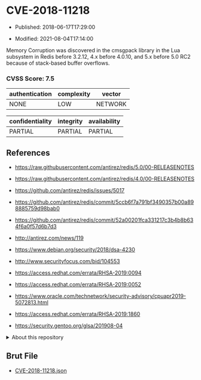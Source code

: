 # CVE-2018-11218

- Published: 2018-06-17T17:29:00

- Modified: 2021-08-04T17:14:00

Memory Corruption was discovered in the cmsgpack library in the Lua subsystem in Redis before 3.2.12, 4.x before 4.0.10, and 5.x before 5.0 RC2 because of stack-based buffer overflows.

### CVSS Score: **7.5**

| authentication | complexity | vector |
| --- | --- | --- |
| NONE | LOW | NETWORK |

| confidentiality | integrity | availability |
| --- | --- | --- |
| PARTIAL | PARTIAL | PARTIAL |

## References

* https://raw.githubusercontent.com/antirez/redis/5.0/00-RELEASENOTES

* https://raw.githubusercontent.com/antirez/redis/4.0/00-RELEASENOTES

* https://github.com/antirez/redis/issues/5017

* https://github.com/antirez/redis/commit/5ccb6f7a791bf3490357b00a898885759d98bab0

* https://github.com/antirez/redis/commit/52a00201fca331217c3b4b8b634f6a0f57d6b7d3

* http://antirez.com/news/119

* https://www.debian.org/security/2018/dsa-4230

* http://www.securityfocus.com/bid/104553

* https://access.redhat.com/errata/RHSA-2019:0094

* https://access.redhat.com/errata/RHSA-2019:0052

* https://www.oracle.com/technetwork/security-advisory/cpuapr2019-5072813.html

* https://access.redhat.com/errata/RHSA-2019:1860

* https://security.gentoo.org/glsa/201908-04

<details>
<summary>About this repository</summary> 

  This repository is part of the project [Live Hack CVE](https://github.com/Live-Hack-CVE). Main website can be found [www.live-hack.org](https://www.live-hack.org) 
  
  Made by [Sn0wAlice](https://github.com/Sn0wAlice) for the people that care about security and need to have a feed of the latest CVEs. Hope you enjoy it, don't forget to star the repo and follow me on [Twitter](https://twitter.com/Sn0wAlice) and [Github](https://github.com/Sn0wAlice). And that is my [personnal website](https://www.alice-snow.me/)

  - [Home Page](https://github.com/Live-Hack-CVE)
  - [Framework](https://github.com/Live-Hack-CVE/cve-framework)
  - [CVE database](https://github.com/Live-Hack-CVE/full_database)
  - [Changelog](https://github.com/Live-Hack-CVE/Changelog)
</details>

## Brut File

* [CVE-2018-11218.json](https://raw.githubusercontent.com/Live-Hack-CVE/full_database/main/cves/2018/CVE-2018-11218.json)

